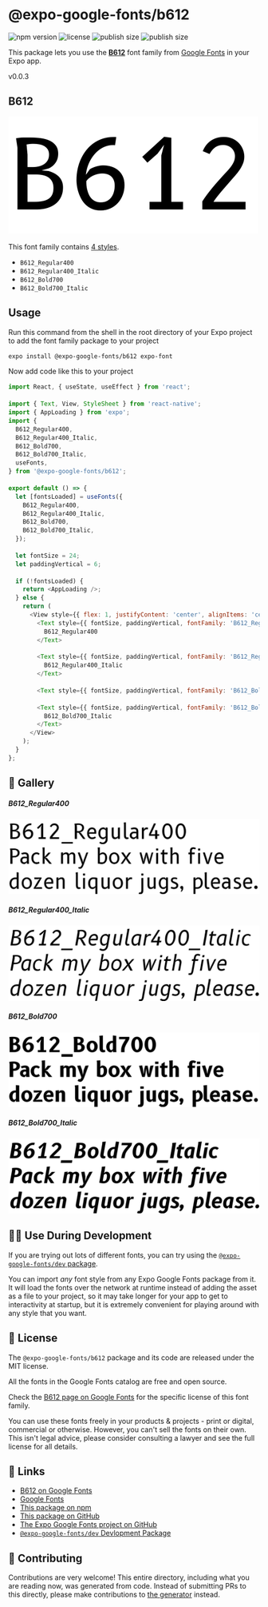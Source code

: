 # @expo-google-fonts/b612

![npm version](https://flat.badgen.net/npm/v/@expo-google-fonts/b612)
![license](https://flat.badgen.net/github/license/expo/google-fonts)
![publish size](https://flat.badgen.net/packagephobia/install/@expo-google-fonts/b612)
![publish size](https://flat.badgen.net/packagephobia/publish/@expo-google-fonts/b612)

This package lets you use the [**B612**](https://fonts.google.com/specimen/B612) font family from [Google Fonts](https://fonts.google.com/) in your Expo app.

v0.0.3

## B612

![B612](./font-family.png)

This font family contains [4 styles](#-gallery).

- `B612_Regular400`
- `B612_Regular400_Italic`
- `B612_Bold700`
- `B612_Bold700_Italic`

## Usage

Run this command from the shell in the root directory of your Expo project to add the font family package to your project
```sh
expo install @expo-google-fonts/b612 expo-font
```

Now add code like this to your project
```js
import React, { useState, useEffect } from 'react';

import { Text, View, StyleSheet } from 'react-native';
import { AppLoading } from 'expo';
import {
  B612_Regular400,
  B612_Regular400_Italic,
  B612_Bold700,
  B612_Bold700_Italic,
  useFonts,
} from '@expo-google-fonts/b612';

export default () => {
  let [fontsLoaded] = useFonts({
    B612_Regular400,
    B612_Regular400_Italic,
    B612_Bold700,
    B612_Bold700_Italic,
  });

  let fontSize = 24;
  let paddingVertical = 6;

  if (!fontsLoaded) {
    return <AppLoading />;
  } else {
    return (
      <View style={{ flex: 1, justifyContent: 'center', alignItems: 'center' }}>
        <Text style={{ fontSize, paddingVertical, fontFamily: 'B612_Regular400' }}>
          B612_Regular400
        </Text>

        <Text style={{ fontSize, paddingVertical, fontFamily: 'B612_Regular400_Italic' }}>
          B612_Regular400_Italic
        </Text>

        <Text style={{ fontSize, paddingVertical, fontFamily: 'B612_Bold700' }}>B612_Bold700</Text>

        <Text style={{ fontSize, paddingVertical, fontFamily: 'B612_Bold700_Italic' }}>
          B612_Bold700_Italic
        </Text>
      </View>
    );
  }
};

```

## 🔡 Gallery

##### B612_Regular400
![B612_Regular400](./b11c6d50f8a4ef2abd6df134192e3770a9b392c814caf916bcf0efa87e6743d2.ttf.png)

##### B612_Regular400_Italic
![B612_Regular400_Italic](./4250a2e42f4ceda476c771828532dfb8cb2e9170ceb541e8aecc34ecea7977b4.ttf.png)

##### B612_Bold700
![B612_Bold700](./d3f9b01c62cb7bf3bc87cbc07452bc98a3058af8a40db93b64528fb711a429ea.ttf.png)

##### B612_Bold700_Italic
![B612_Bold700_Italic](./f930926cd0cbbde94c51659420d91fb464c93fa3109c6bdf553a706985e307e2.ttf.png)


## 👩‍💻 Use During Development

If you are trying out lots of different fonts, you can try using the [`@expo-google-fonts/dev` package](https://github.com/expo/google-fonts/tree/master/font-packages/dev#readme).

You can import *any* font style from any Expo Google Fonts package from it. It will load the fonts
over the network at runtime instead of adding the asset as a file to your project, so it may take longer
for your app to get to interactivity at startup, but it is extremely convenient
for playing around with any style that you want.

## 📖 License

The `@expo-google-fonts/b612` package and its code are released under the MIT license.

All the fonts in the Google Fonts catalog are free and open source.

Check the [B612 page on Google Fonts](https://fonts.google.com/specimen/B612) for the specific license of this font family.

You can use these fonts freely in your products & projects - print or digital, commercial or otherwise. However, you can't sell the fonts on their own. This isn't legal advice, please consider consulting a lawyer and see the full license for all details.

## 🔗 Links

- [B612 on Google Fonts](https://fonts.google.com/specimen/B612)
- [Google Fonts](https://fonts.google.com/)
- [This package on npm](https://www.npmjs.com/package/@expo-google-fonts/b612)
- [This package on GitHub](https://github.com/expo/google-fonts/tree/master/font-packages/b612)
- [The Expo Google Fonts project on GitHub](https://github.com/expo/google-fonts)
- [`@expo-google-fonts/dev` Devlopment Package](https://github.com/expo/google-fonts/tree/master/font-packages/dev)


## 🤝 Contributing

Contributions are very welcome! This entire directory, including what you are reading now, was generated from code. Instead of submitting PRs to this directly, please make contributions to [the generator](https://github.com/expo/google-fonts/tree/master/packages/generator) instead.
